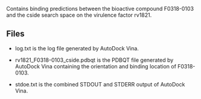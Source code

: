 Contains binding predictions between the bioactive compound F0318-0103 and the cside search space on the virulence factor rv1821.

## Files

- log.txt is the log file generated by AutoDock Vina.

- rv1821_F0318-0103_cside.pdbqt is the PDBQT file generated by AutoDock Vina containing the orientation and binding location of F0318-0103.

- stdoe.txt is the combined STDOUT and STDERR output of AutoDock Vina.

